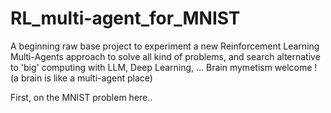 # RL_multi-agent_for_MNIST


A beginning raw base project to experiment a new Reinforcement Learning Multi-Agents approach to solve all kind of problems, and search alternative to 'big' computing with LLM, Deep Learning, ...
Brain mymetism welcome !
(a brain is like a multi-agent place)

First, on the MNIST problem here..